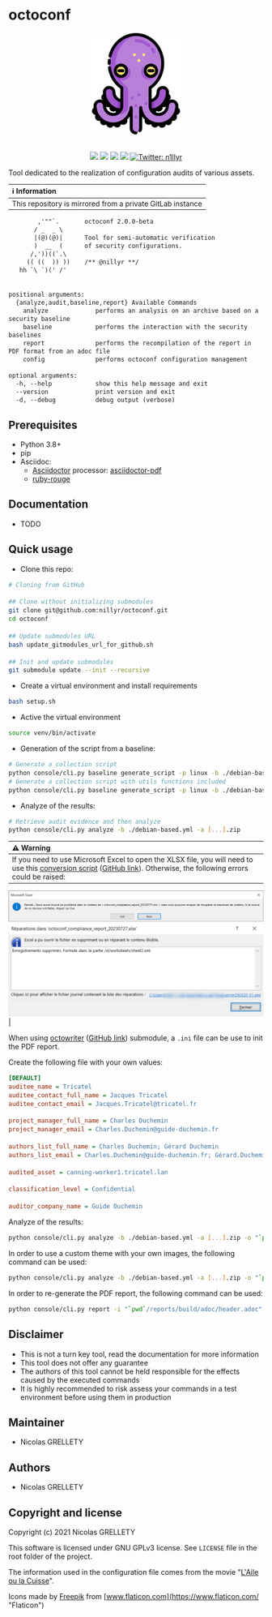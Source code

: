 # octoconf

<p align="center">
  <img width="200" height="200" src="resources/logo.png">
  <br/><br/>
</p>

<p align="center">
  <img src="https://img.shields.io/badge/python-3.8+-blue.svg">
  <img src="https://img.shields.io/badge/platform-Linux%2FmacOS%2FWindows-blue.svg">
  <img src="https://img.shields.io/badge/gitmoji-%20😜%20😍-FFDD67.svg">
  <img src="https://img.shields.io/badge/Changelog-gitmoji-brightgreen.svg">
  <a href="https://twitter.com/n1llyr">
    <img alt="Twitter: n1llyr" src="https://img.shields.io/twitter/follow/n1llyr.svg?style=social" target="_blank" />
  </a>
</p>

Tool dedicated to the realization of configuration audits of various assets.

| :information_source: Information |
|:-------------------------------------------------------------|
| This repository is mirrored from a private GitLab instance |

```
        ,'""`.       octoconf 2.0.0-beta
       / _  _ \
       |(@)(@)|      Tool for semi-automatic verification
       )  __  (      of security configurations.
      /,'))((`.\
     (( ((  )) ))    /** @nillyr **/
   hh `\ `)(' /'


positional arguments:
  {analyze,audit,baseline,report} Available Commands
    analyze             performs an analysis on an archive based on a security baseline
    baseline            performs the interaction with the security baselines
    report              performs the recompilation of the report in PDF format from an adoc file
    config              performs octoconf configuration management

optional arguments:
  -h, --help            show this help message and exit
  --version             print version and exit
  -d, --debug           debug output (verbose)
```

## Prerequisites

- Python 3.8+
- pip
- Asciidoc:
  - [Asciidoctor](https://docs.asciidoctor.org/asciidoctor/latest/install/) processor: [asciidoctor-pdf](https://docs.asciidoctor.org/pdf-converter/latest/install/)
  - [ruby-rouge](https://docs.asciidoctor.org/asciidoctor/latest/syntax-highlighting/rouge/)

## Documentation

- TODO

## Quick usage

- Clone this repo:

```bash
# Cloning from GitHub

## Clone without initializing submodules
git clone git@github.com:nillyr/octoconf.git
cd octoconf

## Update submodules URL
bash update_gitmodules_url_for_github.sh

## Init and update submodules
git submodule update --init --recursive
```

- Create a virtual environment and install requirements

```bash
bash setup.sh
```

- Active the virtual environment

```bash
source venv/bin/activate
```

- Generation of the script from a baseline:

```bash
# Generate a collection script
python console/cli.py baseline generate_script -p linux -b ./debian-based.yml -o audit-debian.sh
# Generate a collection script with utils functions included
python console/cli.py baseline generate_script -p linux -b ./debian-based.yml -u ./utils.sh -o audit-debian.sh
```

- Analyze of the results:

```bash
# Retrieve audit evidence and then analyze
python console/cli.py analyze -b ./debian-based.yml -a [...].zip
```

| :warning: Warning |
|:-------------------------------------------------------------|
| If you need to use Microsoft Excel to open the XLSX file, you will need to use this [conversion script](https://gitlab.internal.lan/octo-project/octokonverter/-/blob/main/scripts/octoconf_xlsx_to_ms_excel.py) ([GitHub link](https://github.com/nillyr/octokonverter/blob/main/scripts/octoconf_xlsx_to_ms_excel.py)). Otherwise, the following errors could be raised:
![excel-err1](resources/non-excel-open-on-ms-excel.png)
![excel-err2](resources/non-excel-open-on-ms-excel-2.png) |

When using [octowriter](https://gitlab.internal.lan/octo-project/octowriter) ([GitHub link](https://github.com/nillyr/octowriter)) submodule, a `.ini` file can be use to init the PDF report.

Create the following file with your own values:

```ini
[DEFAULT]
auditee_name = Tricatel
auditee_contact_full_name = Jacques Tricatel
auditee_contact_email = Jacques.Tricatel@tricatel.fr

project_manager_full_name = Charles Duchemin
project_manager_email = Charles.Duchemin@guide-duchemin.fr

authors_list_full_name = Charles Duchemin; Gérard Duchemin
authors_list_email = Charles.Duchemin@guide-duchemin.fr; Gérard.Duchemin@guide-duchemin.fr

audited_asset = canning-worker1.tricatel.lan

classification_level = Confidential

auditor_company_name = Guide Duchemin
```

Analyze of the results:

```bash
python console/cli.py analyze -b ./debian-based.yml -a [...].zip -o "`pwd`/reports/" --ini info.ini
```

In order to use a custom theme with your own images, the following command can be used:

```bash
python console/cli.py analyze -b ./debian-based.yml -a [...].zip -o "`pwd`/reports/" --ini info.ini --template-name <my_template_name> --pdf-theme <my_theme.yml>
```

In order to re-generate the PDF report, the following command can be used:

```bash
python console/cli.py report -i "`pwd`/reports/build/adoc/header.adoc" -o "`pwd`/reports/" --template-name <my_template_name> --pdf-theme <my_theme.yml>
```

## Disclaimer

- This is not a turn key tool, read the documentation for more information
- This tool does not offer any guarantee
- The authors of this tool cannot be held responsible for the effects caused by the executed commands
- It is highly recommended to risk assess your commands in a test environment before using them in production

## Maintainer

- Nicolas GRELLETY

## Authors

- Nicolas GRELLETY

## Copyright and license

Copyright (c) 2021 Nicolas GRELLETY

This software is licensed under GNU GPLv3 license. See `LICENSE` file in the root folder of the project.

The information used in the configuration file comes from the movie "[L'Aile ou la Cuisse](https://www.allocine.fr/film/fichefilm_gen_cfilm=47573.html)".

Icons made by [Freepik](https://www.flaticon.com/authors/freepik "Freepik") from [www.flaticon.com](https://www.flaticon.com/ "Flaticon")
